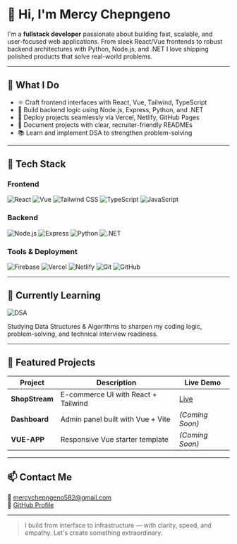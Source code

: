 # 👋 Hi, I'm Mercy Chepngeno

I'm a **fullstack developer** passionate about building fast, scalable, and user-focused web applications. From sleek React/Vue frontends to robust backend architectures with Python, Node.js, and .NET  I love shipping polished products that solve real-world problems.

---

## 🧠 What I Do

- ⚛️ Craft frontend interfaces with React, Vue, Tailwind, TypeScript
- 🧠 Build backend logic using Node.js, Express, Python, and .NET
- 🚀 Deploy projects seamlessly via Vercel, Netlify, GitHub Pages
- 📄 Document projects with clear, recruiter-friendly READMEs
- 📚 Learn and implement DSA to strengthen problem-solving

---

## 🔧 Tech Stack

### Frontend  
![React](https://img.shields.io/badge/React-20232A?style=for-the-badge&logo=react&logoColor=61DAFB)
![Vue](https://img.shields.io/badge/Vue.js-35495E?style=for-the-badge&logo=vue.js&logoColor=4FC08D)
![Tailwind CSS](https://img.shields.io/badge/Tailwind_CSS-38B2AC?style=for-the-badge&logo=tailwind-css&logoColor=white)
![TypeScript](https://img.shields.io/badge/TypeScript-007ACC?style=for-the-badge&logo=typescript&logoColor=white)
![JavaScript](https://img.shields.io/badge/JavaScript-F7DF1E?style=for-the-badge&logo=javascript&logoColor=black)

### Backend  
![Node.js](https://img.shields.io/badge/Node.js-339933?style=for-the-badge&logo=nodedotjs&logoColor=white)
![Express](https://img.shields.io/badge/Express.js-000000?style=for-the-badge&logo=express&logoColor=white)
![Python](https://img.shields.io/badge/Python-3776AB?style=for-the-badge&logo=python&logoColor=white)
![.NET](https://img.shields.io/badge/.NET-512BD4?style=for-the-badge&logo=dotnet&logoColor=white)

### Tools & Deployment  
![Firebase](https://img.shields.io/badge/Firebase-FFCA28?style=for-the-badge&logo=firebase&logoColor=black)
![Vercel](https://img.shields.io/badge/Vercel-000000?style=for-the-badge&logo=vercel&logoColor=white)
![Netlify](https://img.shields.io/badge/Netlify-00C7B7?style=for-the-badge&logo=netlify&logoColor=white)
![Git](https://img.shields.io/badge/Git-F05032?style=for-the-badge&logo=git&logoColor=white)
![GitHub](https://img.shields.io/badge/GitHub-181717?style=for-the-badge&logo=github&logoColor=white)

---

## 🎯 Currently Learning  
![DSA](https://img.shields.io/badge/Learning-DSA-yellow?style=for-the-badge&logo=leetcode&logoColor=white)

Studying Data Structures & Algorithms to sharpen my coding logic, problem-solving, and technical interview readiness.

---

## 🚀 Featured Projects

| Project       | Description                                | Live Demo |
|---------------|--------------------------------------------|-----------|
| **ShopStream** | E-commerce UI with React + Tailwind         | [Live](https://shopstream-arn7.vercel.app) |
| **Dashboard**  | Admin panel built with Vue + Vite           | *(Coming Soon)* |
| **VUE-APP**    | Responsive Vue starter template             | *(Coming Soon)* |

---

## 📫 Contact Me

📧 mercychepngeno582@gmail.com  
💼 [GitHub Profile](https://github.com/chep-collab)

---

> I build from interface to infrastructure — with clarity, speed, and empathy. Let's create something extraordinary.
